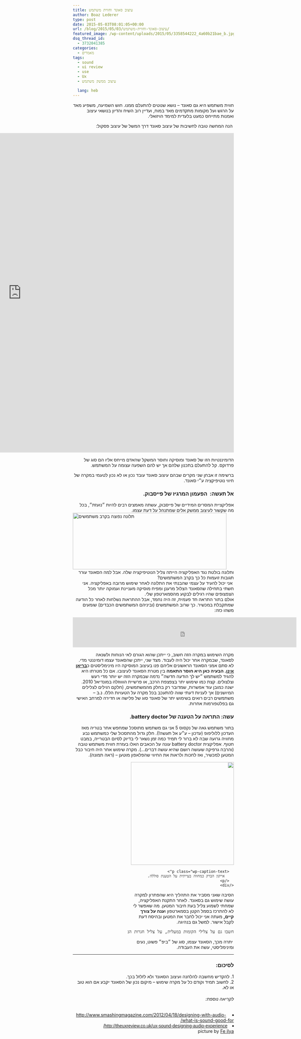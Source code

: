```yaml
---
title: עיצוב סאונד וחווית משתמש
author: Boaz Lederer
type: post
date: 2015-05-03T08:01:05+00:00
url: /blog/2015/05/03/עיצוב-סאונד-וחווית-משתמש/
featured_image: /wp-content/uploads/2015/05/3358544222_4a60b21bae_b.jpg
dsq_thread_id:
  - 3732041385
categories:
  - מאמרים
tags:
  - sound
  - ui review
  - use
  - Ux
  - עיצוב ממשק משתמש

  lang: heb
---
```

<p dir="rtl">
  חווית משתמש היא גם סאונד &#8211; נושא שנוטים להתעלם ממנו. חוש השמיעה, משפיע מאד על הרגש ועל מקומות מתקדמים מאד במוח, ועדיין רוב השיח והדיון בנושאי עיצוב ואמנות מתייחס כמעט בלעדית למימד הויזואלי.
</p>

<!--more-->

<div class="gmail_default" dir="rtl">
   הנה המחשה טובה לחשיבות של עיצוב סאונד דרך המשל של עיצוב פסקול:
</div>

<div class="gmail_default" dir="rtl">
  <p>
    <iframe width="1333" height="1000" src="https://www.youtube.com/embed/FPWgRbBTBwA?feature=oembed" frameborder="0" allowfullscreen></iframe>
  </p>

  <p>
    הדומיננטיות הזו של סאונד ומוסיקה וחוסר המשקל שהאדם מייחס אליו הם סוג של פרדוקס. קל להתעלם בתכנון שלהם אך יש להם השפעה עצומה על המשתמש.
  </p>
</div>

<div class="gmail_default" dir="rtl">
  ברשימה זו אבחן שני מקרים שבהם עיצוב סאונד עובד נכון או לא נכון לטעמי במקרה של חיווי נוטיפיקציה ע״י סאונד.
</div>

<div class="gmail_default" dir="rtl">
</div>

<h3 class="gmail_default" dir="rtl">
  <strong>אל תעשה</strong>:  הפעמון המרגיז של פייסבוק.
</h3>

<div class="gmail_default" dir="rtl">
</div>

<div class="gmail_default" dir="rtl">
  אפליקציית המסרים המידיים של פייסבוק, עשתה מאמצים רבים להיות ״נועזת״, בכל מה שקשור לעיצוב ממשק אלים שמתנהל על דעת עצמו.
</div>

<img class=" wp-image-915 size-full alignright" src="http://www.aniboaz.co.il/Blog/wp-content/uploads/2015/05/fbk.png" alt="תלונה נפוצה בקרב משתמשים" width="481" height="177" srcset="http://www.aniboaz.co.il/Blog/wp-content/uploads/2015/05/fbk.png 481w, http://www.aniboaz.co.il/Blog/wp-content/uploads/2015/05/fbk-420x155.png 420w" sizes="(max-width: 481px) 100vw, 481px" />

<div class="gmail_default" dir="rtl">
  ותלונה בולטת נגד האפליקציה הייתה צליל הנוטיפיקציה שלה. אבל למה הסאונד עורר תגובות זועמות כל כך בקרב המשתמשים?
</div>

<div class="gmail_default" dir="rtl">
   אני יכול להעיד על עצמי שהבנתי את התלונה לאחר שימוש מרובה באפליקציה. אני חשתי בתחילה שהסאונד הצלול מרענן ומפיח מוסיקה מעניינת ועמוקה יותר מכל הצפצופים שהיו רגילים לבקוע מהסמארטפון שלי.
</div>

<div class="gmail_default" dir="rtl">
  אולם בתור התראה חד פעמית, זה היה נחמד, אבל ההתראות נשלחות לאחר כל הודעה שמתקבלת במכשיר. כך שרוב המשתמשים (וביניהם המשתמשים הכבדים) שומעים משהו כזה:
</div>

<div class="gmail_default">
</div>

<div class="gmail_default">
  <p>
    <iframe src="https://www.youtube.com/embed/kELOmdUJGBg" width="700" height="94" frameborder="0"></iframe>
  </p>
</div>

<div class="gmail_default" dir="rtl">
  מקרה השימוש במקרה הזה חשוב, כי ייתכן שהוא הגורם לאי הנוחות ולשנאה לסאונד, שבמקרה אחר יכול היה לעבוד. מצד שני, ייתכן שהסאונד עצמו דומיננטי מדי. לא סתם אמני הסאונד הראשונים אליהם פנו בעיצוב המוסיקה היו מינימליסטים כ<strong><a href="http://en.wikipedia.org/wiki/Brian_Eno" target="_blank">בריאן אינו</a>. הבעיה כאן היא חוסר התאמה</strong> בין מטרת הסאונד לעיצובו. אם כל מטרתו היא להגיד למשתמש ״יש לך הודעה חדשה״ נדמה שבמקרה הזה יש יותר מדי רעש וצלצולים. קצת כמו שימוש יתר בצפצפת הרכב, או פרשיית הווווזלה במונדיאל 2010.
</div>

<div class="gmail_default" dir="rtl">
  ישנה כמובן עוד אפשרות, שמדובר רק בחלק מהמשתמשים, (חלקם רגילים לצלילים המיושנים) אך לעניות דעתי שווה להתעכב בכל מקרה על הטעויות הללו. נ.ב &#8211; משתמשים רבים רואים בשימוש יתר של סאונד סוג של פלישה או חדירה למרחב האישי גם בפלטפורמות אחרות.
</div>

<div class="gmail_default" dir="rtl">
</div>

<h3 class="gmail_default" dir="rtl">
  <strong>עשה:</strong> התראה על הטענה של battery doctor.
</h3>

<div class="gmail_default" dir="rtl">
</div>

<div class="gmail_default" dir="rtl">
  <p>
    בתור משתמש גאה של נקסוס 5 אני גם משתמש מתוסכל שמחפש אחר בטריה מאז העדכון ללוליפופ (עדכון &#8211; ע״ע אל תעשה!). חלק גדול מהתסכול שלי כמשתמש נבע מחוויה גרועה שבה לא ברור לי תמיד כמה זמן נשאר לי בדיוק לסיום הבטרייה, במבט חטוף. אפליקצית battery doctor עונה על הכאבים האלו בעזרת חווית משתמש טובה (והרבה גרפיקה שעושה רושם שהיא עושה דברים&#8230;). מקרה שימוש אחר היה חיבור כבל המטען למכשיר, ואז לחכות ולראות את החיווי שהפלאפון מוטען &#8211; (ראה תמונה).
  </p>

  <p>
    <div style="width: 332px" class="wp-caption alignleft">
      <img class="" src="http://www.androidpolice.com/wp-content/uploads/2014/10/nexus2cee_battery.png" alt="" width="322" height="322" />

      <p class="wp-caption-text">
        אייקון הברק כמחווה בעייתית על הטענת סוללה.
      </p>
    </div>
  </p>

  <p>
    הסיבה שאני מסביר את התהליך היא שהפתרון למקרה עושה שימוש גם בסאונד. לאחר התקנת האפליקציה, שמחתי לשמוע צליל בעת חיבור המטען. מה שאפשר לי לא להתרכז בסמל הקטן בסמארטפון ו<strong>ענה על צורך קיים,</strong> מעתה אני יכול לחבר את המטען ובהיסח דעת לקבל אישור. למשל גם בנהיגה.
  </p>

  <pre>חשבו גם על צלילי הקומות במעלית, על צליל חגרות הבטיחות במטוס, או ההתראה בעת החלפת מספר בתור בדואר.<strong> </strong></pre>

  <p>
    <strong> </strong>יתרה מכך, הסאונד עצמו, סוג של ״ביפ״ פשוט, נעים ומינימליסטי, עשה את העבודה.
  </p>
</div>

* * *

<h3 class="gmail_default" dir="rtl">
  לסיכום:
</h3>

<div class="gmail_default" dir="rtl">
  1. להקדיש מחשבה להלחנה ועיצוב הסאונד ולא לזלזל בכך.
</div>

<div class="gmail_default" dir="rtl">
  2. לחשוב תמיד וקודם כל על מקרה שימוש &#8211; מיקום נכון של הסאונד יקבע אם הוא טוב או לא.
</div>

<div class="gmail_default" dir="rtl">
</div>

<div class="gmail_default" dir="rtl">
</div>

<div class="gmail_default" dir="rtl">
</div>

<h6 class="gmail_default" dir="rtl">
  לקריאה נוספת:
</h6>

<li class="gmail_default" dir="rtl">
   <a href="http://www.smashingmagazine.com/2012/04/18/designing-with-audio-what-is-sound-good-for/" target="_blank">http://www.<wbr />smashingmagazine.com/2012/04/<wbr />18/designing-with-audio-what-<wbr />is-sound-good-for/</a>
</li>
<li class="gmail_default" dir="rtl">
  <span style="color: #783f04; font-family: verdana, sans-serif;"><a href="http://theuxreview.co.uk/ux-sound-designing-audio-experience/" target="_blank">http://theuxreview.co.uk/ux-<wbr />sound-designing-audio-<wbr />experience/</a></span>
</li>

<div class="gmail_default" dir="rtl">
  picture by <a href="https://www.flickr.com/photos/renneville/" target="_blank">Fe ilya</a>
</div>

<div>
</div>
